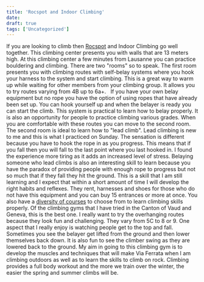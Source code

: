 ```yaml
---
title: 'Rocspot and Indoor Climbing'
date: 
draft: true
tags: ['Uncategorized']
---
```


If you are looking to climb then [Rocspot](https://www.grimper.ch/salles-descalade/lausanne-rocspot/) and Indoor Climbing go well together. This climbing center presents you with walls that are 13 meters high. At this climbing center a few minutes from Lausanne you can practice bouldering and climbing. There are two "rooms" so to speak. The first room presents you with climbing routes with self-belay systems where you hook your harness to the system and start climbing. This is a great way to warm up while waiting for other members from your climbing group. It allows you to try routes varying from 4B up to 6a+.   If you have your own belay equipment but no rope you have the option of using ropes that have already been set up. You can hook yourself up and when the belayer is ready you can start the climb. This system is practical to learn how to belay properly. It is also an opportunity for people to practice climbing various grades. When you are comfortable with these routes you can move to the second room. The second room is ideal to learn how to "lead climb". Lead climbing is new to me and this is what I practiced on Sunday. The sensation is different because you have to hook the rope in as you progress. This means that if you fall then you will fall to the last point where you last hooked in. I found the experience more tiring as it adds an increased level of stress. Belaying someone who lead climbs is also an interesting skill to learn because you have the paradox of providing people with enough rope to progress but not so much that if they fall they hit the ground. This is a skill that I am still learning and I expect that within a short amount of time I will develop the right habits and reflexes. They rent, harnesses and shoes for those who do not have this equipment and you can buy 15 entrances or more at once. You also have a [diversity of courses](https://www.grimper.ch/ecole-descalade/lausanne-rocspot/) to choose from to learn climbing skills properly. Of the climbing gyms that I have tried in the Canton of Vaud and Geneva, this is the best one. I really want to try the overhanging routes because they look fun and challenging. They vary from 5C to 8 or 9. One aspect that I really enjoy is watching people get to the top and fall. Sometimes you see the belayer get lifted from the ground and then lower themselves back down. It is also fun to see the climber swing as they are lowered back to the ground. My aim in going to this climbing gym is to develop the muscles and techniques that will make Via Ferrata when I am climbing outdoors as well as to learn the skills to climb on rock. Climbing provides a full body workout and the more we train over the winter, the easier the spring and summer climbs will be.